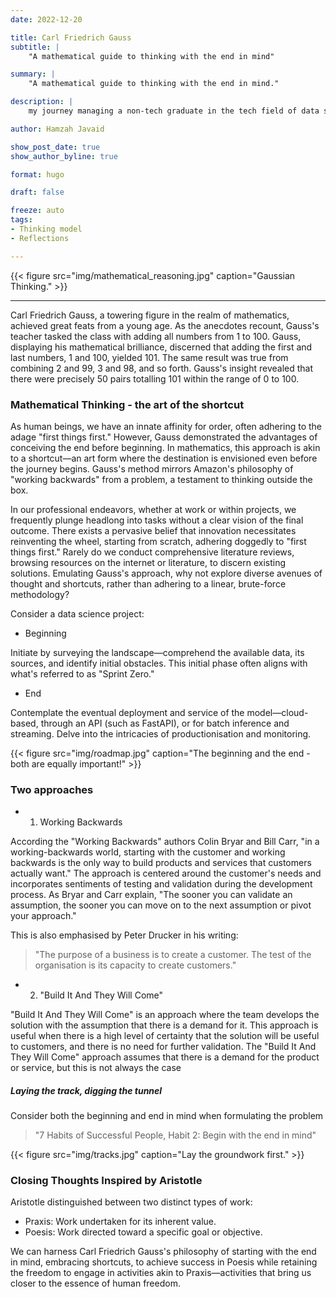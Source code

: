 ```yaml
---
date: 2022-12-20

title: Carl Friedrich Gauss
subtitle: |
    "A mathematical guide to thinking with the end in mind"

summary: |
    "A mathematical guide to thinking with the end in mind."

description: |
    my journey managing a non-tech graduate in the tech field of data science.

author: Hamzah Javaid

show_post_date: true
show_author_byline: true

format: hugo

draft: false

freeze: auto
tags:
- Thinking model
- Reflections

---
```


{{< figure src="img/mathematical_reasoning.jpg" caption="Gaussian Thinking." >}}



-------------------------

Carl Friedrich Gauss, a towering figure in the realm of mathematics, achieved great feats from a young age. As the anecdotes recount, Gauss's teacher tasked the class with adding all numbers from 1 to 100. Gauss, displaying his mathematical brilliance,  discerned that adding the first and last numbers, 1 and 100, yielded 101. The same result was true from combining 2 and 99, 3 and 98, and so forth. Gauss's insight revealed that there were precisely 50 pairs totalling 101 within the range of 0 to 100.

### Mathematical Thinking - the art of the shortcut

As human beings, we have an innate affinity for order, often adhering to the adage "first things first." However, Gauss demonstrated the advantages of conceiving the end before beginning. In mathematics, this approach is akin to a shortcut—an art form where the destination is envisioned even before the journey begins. Gauss's method mirrors Amazon's philosophy of "working backwards" from a problem, a testament to thinking outside the box.

In our professional endeavors, whether at work or within projects, we frequently plunge headlong into tasks without a clear vision of the final outcome. There exists a pervasive belief that innovation necessitates reinventing the wheel, starting from scratch, adhering doggedly to "first things first." Rarely do we conduct comprehensive literature reviews, browsing resources on the internet or literature, to discern existing solutions. Emulating Gauss's approach, why not explore diverse avenues of thought and shortcuts, rather than adhering to a linear, brute-force methodology?

Consider a data science project:

- Beginning

Initiate by surveying the landscape—comprehend the available data, its sources, and identify initial obstacles. This initial phase often aligns with what's referred to as "Sprint Zero."

- End

Contemplate the eventual deployment and service of the model—cloud-based, through an API (such as FastAPI), or for batch inference and streaming. Delve into the intricacies of productionisation and monitoring.

{{< figure src="img/roadmap.jpg" caption="The beginning and the end - both are equally important!" >}}


### Two approaches

- 1) Working Backwards
  
According the "Working Backwards" authors Colin Bryar and Bill Carr, "in a working-backwards world, starting with the customer and working backwards is the only way to build products and services that customers actually want." The approach is centered around the customer's needs and incorporates sentiments of testing and validation during the development process. As Bryar and Carr explain, "The sooner you can validate an assumption, the sooner you can move on to the next assumption or pivot your approach."

This is also emphasised by Peter Drucker in his writing:

> "The purpose of a business is to create a customer. The test of the organisation is its capacity to create customers."

- 2) "Build It And They Will Come"

"Build It And They Will Come" is an approach where the team develops the solution with the assumption that there is a demand for it. This approach is useful when there is a high level of certainty that the solution will be useful to customers, and there is no need for further validation. The "Build It And They Will Come" approach assumes that there is a demand for the product or service, but this is not always the case


##### Laying the track, digging the tunnel

Consider both the beginning and end in mind when formulating the problem 

> "7 Habits of Successful People, Habit 2: Begin with the end in mind"

{{< figure src="img/tracks.jpg" caption="Lay the groundwork first." >}}


### Closing Thoughts Inspired by Aristotle

Aristotle distinguished between two distinct types of work:

- Praxis: Work undertaken for its inherent value.
- Poesis: Work directed toward a specific goal or objective.
  
We can harness Carl Friedrich Gauss's philosophy of starting with the end in mind, embracing shortcuts, to achieve success in Poesis while retaining the freedom to engage in activities akin to Praxis—activities that bring us closer to the essence of human freedom.
